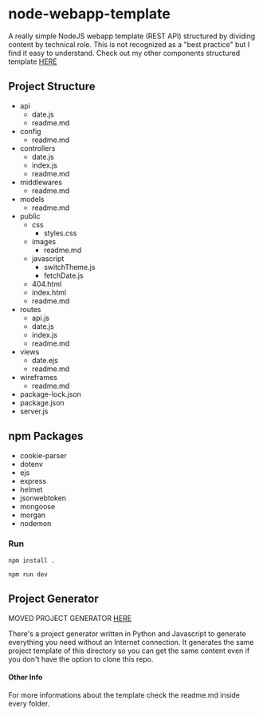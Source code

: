 # node-webapp-template
A really simple NodeJS webapp template (REST API) structured by dividing content by technical role. This is not recognized as a "best practice" but I find it easy to understand. 
Check out my other components structured template [HERE](https://github.com/f0lg0/node-webapp-template-2)

## Project Structure

* api
  * date.js
  * readme.md
* config
  * readme.md
* controllers
  * date.js
  * index.js
  * readme.md
* middlewares
  * readme.md
* models
  * readme.md
* public
  * css
    * styles.css
  * images
    * readme.md
  * javascript
    * switchTheme.js
    * fetchDate.js
  * 404.html
  * index.html
  * readme.md
* routes
  * api.js
  * date.js
  * index.js
  * readme.md
* views
  * date.ejs
  * readme.md
* wireframes
  * readme.md
* package-lock.json
* package.json
* server.js


## npm Packages

* cookie-parser
* dotenv
* ejs
* express
* helmet
* jsonwebtoken
* mongoose
* morgan
* nodemon

### Run

```
npm install .
```

```
npm run dev
```

## Project Generator

MOVED PROJECT GENERATOR [HERE](https://github.com/f0lg0/snpgen)

There's a project generator written in Python and Javascript to generate everything you need without an Internet connection. It generates the same project template of this directory so you can get the same content even if you don't have the option to clone this repo. 

#### Other Info

For more informations about the template check the readme.md inside every folder.

